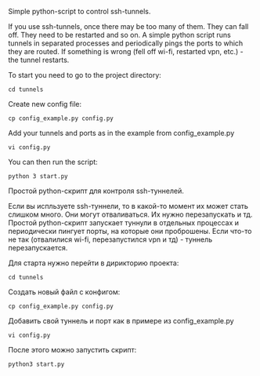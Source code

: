 Simple python-script to control ssh-tunnels.

If you use ssh-tunnels, once there may be too many of them. They can fall off. They need to be restarted and so on.
A simple python script runs tunnels in separated processes and periodically pings the ports to which they are routed.
If something is wrong (fell off wi-fi, restarted vpn, etc.) - the tunnel restarts.

To start you need to go to the project directory:

`cd tunnels`

Create new config file:

`cp config_example.py config.py`

Add your tunnels and ports as in the example from config_example.py

`vi config.py`

You can then run the script:

`python 3 start.py`




Простой python-скрипт для контроля ssh-туннелей.

Если вы испльзуете ssh-туннели, то в какой-то момент их может стать слишком много. Они могут отваливаться. Их нужно перезапускать и тд.
Простой python-скрипт запускает туннули в отдельных процессах и периодически пингует порты, на которые они проброшены.
Если что-то не так (отвалилися wi-fi, перезапустился vpn и тд) - туннель перезапускается.

Для старта нужно перейти в дирикторию проекта:

`cd tunnels`

Создать новый файл с конфигом:

`cp config_example.py config.py`

Добавить свой туннель и порт как в примере из config_example.py

`vi config.py`

После этого можно запустить скрипт:

`python3 start.py`
